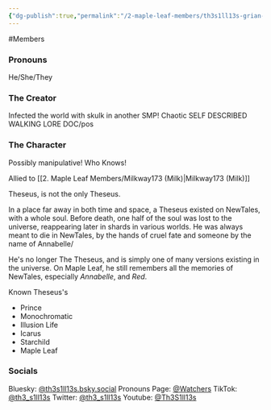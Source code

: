 ```yaml
---
{"dg-publish":true,"permalink":"/2-maple-leaf-members/th3s1ll13s-grian-thes-squid/","created":"2024-12-10T21:35:44.783-05:00"}
---
```


#Members 
### Pronouns 
He/She/They
### The Creator
Infected the world with skulk in another SMP! Chaotic
SELF DESCRIBED WALKING LORE DOC/pos
### The Character
Possibly manipulative! Who Knows!

Allied to [[2. Maple Leaf Members/Milkway173 (Milk)\|Milkway173 (Milk)]]

Theseus, is not the only Theseus.

In a place far away in both time and space, a Theseus existed on NewTales, with a whole soul. Before death, one half of the soul was lost to the universe, reappearing later in shards in various worlds. He was always meant to die in NewTales, by the hands of cruel fate and someone by the name of Annabelle/

He's no longer The Theseus, and is simply one of many versions existing in the universe. On Maple Leaf, he still remembers all the memories of NewTales, especially *Annabelle*, and *Red*. 

Known Theseus's
- Prince
- Monochromatic
- Illusion Life
- Icarus
- Starchild
- Maple Leaf
### Socials
Bluesky: [@th3s1ll13s.bsky.social](https://bsky.app/profile/th3s1ll13s.bsky.social)
Pronouns Page: [@Watchers](https://en.pronouns.page/@Watchers)
TikTok: [@th3_s1ll13s](https://www.tiktok.com/@th3_s1ll13s)
Twitter: [@th3_s1ll13s](https://x.com/th3_s1ll13s)
Youtube: [@Th3S1ll13s](https://www.youtube.com/@th3s1ll13s)
